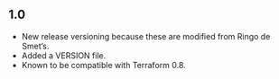 ## 1.0

-    New release versioning because these are modified from Ringo de Smet’s.
-    Added a VERSION file.
-    Known to be compatible with Terraform 0.8.
